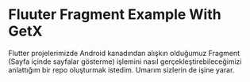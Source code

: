 # Fluuter Fragment Example With GetX

Flutter projelerimizde Android kanadından alışkın olduğumuz Fragment (Sayfa içinde sayfalar gösterme) işlemini nasıl gerçekleştirebileceğimizi anlattığım bir repo oluşturmak istedim. Umarım sizlerin de işine yarar.


